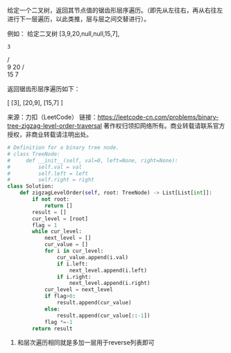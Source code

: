 给定一个二叉树，返回其节点值的锯齿形层序遍历。（即先从左往右，再从右往左进行下一层遍历，以此类推，层与层之间交替进行）。

例如：
给定二叉树 [3,9,20,null,null,15,7],

    3
   / \
  9  20
    /  \
   15   7

返回锯齿形层序遍历如下：

[
  [3],
  [20,9],
  [15,7]
]

来源：力扣（LeetCode）
链接：https://leetcode-cn.com/problems/binary-tree-zigzag-level-order-traversal
著作权归领扣网络所有。商业转载请联系官方授权，非商业转载请注明出处。

```python
# Definition for a binary tree node.
# class TreeNode:
#     def __init__(self, val=0, left=None, right=None):
#         self.val = val
#         self.left = left
#         self.right = right
class Solution:
    def zigzagLevelOrder(self, root: TreeNode) -> List[List[int]]:
        if not root:
            return []
        result = [] 
        cur_level = [root]
        flag = 1 
        while cur_level:
            next_level = [] 
            cur_value = []
            for i in cur_level:
                cur_value.append(i.val)
                if i.left:
                    next_level.append(i.left)
                if i.right:
                    next_level.append(i.right)
            cur_level = next_level 
            if flag>0:
                result.append(cur_value)
            else:
                result.append(cur_value[::-1])
            flag *=-1
        return result 
```



1. 和层次遍历相同就是多加一层用于reverse列表即可